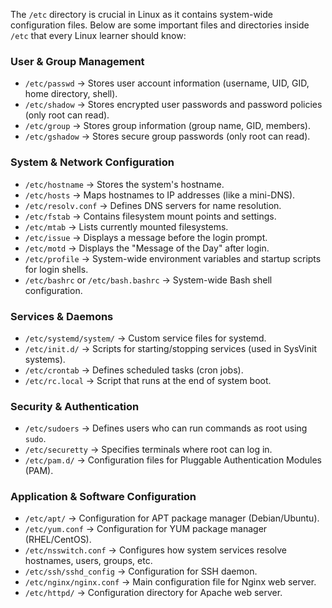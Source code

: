 The `/etc` directory is crucial in Linux as it contains system-wide configuration files. Below are some important files and directories inside `/etc` that every Linux learner should know:

### **User & Group Management**
- `/etc/passwd` → Stores user account information (username, UID, GID, home directory, shell).
- `/etc/shadow` → Stores encrypted user passwords and password policies (only root can read).
- `/etc/group` → Stores group information (group name, GID, members).
- `/etc/gshadow` → Stores secure group passwords (only root can read).

### **System & Network Configuration**
- `/etc/hostname` → Stores the system's hostname.
- `/etc/hosts` → Maps hostnames to IP addresses (like a mini-DNS).
- `/etc/resolv.conf` → Defines DNS servers for name resolution.
- `/etc/fstab` → Contains filesystem mount points and settings.
- `/etc/mtab` → Lists currently mounted filesystems.
- `/etc/issue` → Displays a message before the login prompt.
- `/etc/motd` → Displays the "Message of the Day" after login.
- `/etc/profile` → System-wide environment variables and startup scripts for login shells.
- `/etc/bashrc` or `/etc/bash.bashrc` → System-wide Bash shell configuration.

### **Services & Daemons**
- `/etc/systemd/system/` → Custom service files for systemd.
- `/etc/init.d/` → Scripts for starting/stopping services (used in SysVinit systems).
- `/etc/crontab` → Defines scheduled tasks (cron jobs).
- `/etc/rc.local` → Script that runs at the end of system boot.

### **Security & Authentication**
- `/etc/sudoers` → Defines users who can run commands as root using `sudo`.
- `/etc/securetty` → Specifies terminals where root can log in.
- `/etc/pam.d/` → Configuration files for Pluggable Authentication Modules (PAM).

### **Application & Software Configuration**
- `/etc/apt/` → Configuration for APT package manager (Debian/Ubuntu).
- `/etc/yum.conf` → Configuration for YUM package manager (RHEL/CentOS).
- `/etc/nsswitch.conf` → Configures how system services resolve hostnames, users, groups, etc.
- `/etc/ssh/sshd_config` → Configuration for SSH daemon.
- `/etc/nginx/nginx.conf` → Main configuration file for Nginx web server.
- `/etc/httpd/` → Configuration directory for Apache web server.